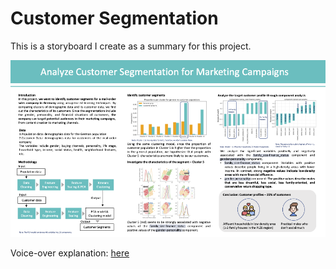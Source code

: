 # Customer Segmentation

This is a storyboard I create as a summary for this project.

![data_story.png](https://github.com/esther119/Customer_Segmentation/blob/main/data%20story.png)

Voice-over explanation: [here](https://www.notion.so/selflearning/Customer-Segments-Analysis-1e82234818364867b0ea1413985d8152)

